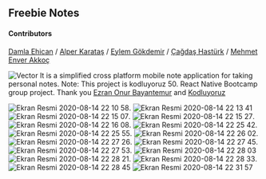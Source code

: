 ## Freebie Notes
#### Contributors
[Damla Ehican](https://github.com/damlaehican)  /   [Alper Karataş](https://github.com/alperkaratas) /   [Eylem Gökdemir](https://github.com/EylemGokdemir05)  /   [Çağdaş Hastürk](https://github.com/CagdasHasturk)   /   [Mehmet Enver Akkoç](https://github.com/akkoc16)


![Vector](https://user-images.githubusercontent.com/35731884/90289708-202c1d00-de85-11ea-893b-398a85e393d5.png)
It is a simplified cross platform mobile note application for taking personal notes.
Note: This project is kodluyoruz 50. React Native Bootcamp group project.
Thank you [Ezran Onur Bayantemur](https://github.com/ezranbayantemur) and [Kodluyoruz](https://github.com/Kodluyoruz)

![Ekran Resmi 2020-08-14 22 10 58](https://user-images.githubusercontent.com/35731884/90291178-03ddaf80-de88-11ea-9242-aa040ecb1c53.png). ![Ekran Resmi 2020-08-14 22 13 41](https://user-images.githubusercontent.com/35731884/90291181-04764600-de88-11ea-8106-00722314552f.png)  ![Ekran Resmi 2020-08-14 22 15 07](https://user-images.githubusercontent.com/35731884/90291183-050edc80-de88-11ea-8a4c-b9f8d7a17de5.png). ![Ekran Resmi 2020-08-14 22 15 27](https://user-images.githubusercontent.com/35731884/90291184-050edc80-de88-11ea-9a93-d2c497e88cc6.png). ![Ekran Resmi 2020-08-14 22 16 08](https://user-images.githubusercontent.com/35731884/90291186-05a77300-de88-11ea-8080-500a20e2f475.png). ![Ekran Resmi 2020-08-14 22 25 42](https://user-images.githubusercontent.com/35731884/90291187-05a77300-de88-11ea-8f53-1a87534781dd.png). ![Ekran Resmi 2020-08-14 22 25 55](https://user-images.githubusercontent.com/35731884/90291188-06400980-de88-11ea-8c21-0e20c12f86ee.png). ![Ekran Resmi 2020-08-14 22 26 02](https://user-images.githubusercontent.com/35731884/90291189-06400980-de88-11ea-8bf0-c2608cbd8d3d.png). ![Ekran Resmi 2020-08-14 22 27 26](https://user-images.githubusercontent.com/35731884/90291191-06d8a000-de88-11ea-9d65-a5bc827d94a3.png). ![Ekran Resmi 2020-08-14 22 27 45](https://user-images.githubusercontent.com/35731884/90291192-07713680-de88-11ea-9567-ce1ffa2ce3de.png). ![Ekran Resmi 2020-08-14 22 27 53](https://user-images.githubusercontent.com/35731884/90291193-07713680-de88-11ea-9791-2d7f2e5270aa.png). ![Ekran Resmi 2020-08-14 22 28 03](https://user-images.githubusercontent.com/35731884/90291197-0809cd00-de88-11ea-8b1d-e5b7145ee868.png)  ![Ekran Resmi 2020-08-14 22 28 21](https://user-images.githubusercontent.com/35731884/90291198-08a26380-de88-11ea-93f5-066ad21055cd.png). ![Ekran Resmi 2020-08-14 22 28 33](https://user-images.githubusercontent.com/35731884/90291200-08a26380-de88-11ea-9ed1-a34e2c72e6ee.png). ![Ekran Resmi 2020-08-14 22 28 45](https://user-images.githubusercontent.com/35731884/90291202-093afa00-de88-11ea-9fdf-545ab371081e.png)  ![Ekran Resmi 2020-08-14 22 31 57](https://user-images.githubusercontent.com/35731884/90291206-093afa00-de88-11ea-9b67-f0940801db8d.png)
